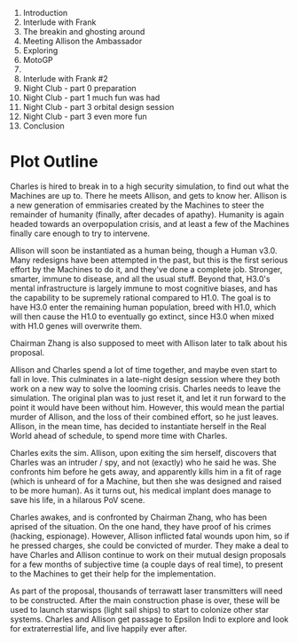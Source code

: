 
1. Introduction
2. Interlude with Frank
3. The breakin and ghosting around
4. Meeting Allison the Ambassador
5. Exploring
5. MotoGP
6. 
7. Interlude with Frank #2
8. Night Club - part 0
    preparation
8. Night Club - part 1
    much fun was had
8. Night Club - part 3
    orbital design session
8. Night Club - part 3
    even more fun
9. Conclusion

Plot Outline
============

Charles is hired to break in to a high security simulation, to find
out what the Machines are up to.  There he meets Allison, and gets to
know her.  Allison is a new generation of emmisaries created by the
Machines to steer the remainder of humanity (finally, after
decades of apathy).  Humanity is again headed towards an
overpopulation crisis, and at least a few of the Machines finally care
enough to try to intervene.  

Allison will soon be instantiated as a human being, though a Human
v3.0.  Many redesigns have been attempted in the past, but this is the
first serious effort by the Machines to do it, and they've done a
complete job.  Stronger, smarter, immune to disease, and all the usual
stuff.  Beyond that, H3.0's mental infrastructure is largely immune to
most cognitive biases, and has the capability to be supremely rational
compared to H1.0.  The goal is to have H3.0 enter the remaining human
population, breed with H1.0, which will then cause the H1.0 to
eventually go extinct, since H3.0 when mixed with H1.0 genes will
overwrite them.

Chairman Zhang is also supposed to meet with Allison later to talk about
his proposal.

Allison and Charles spend a lot of time together, and maybe even start
to fall in love.  This culminates in a late-night design session where
they both work on a new way to solve the looming crisis.  Charles
needs to leave the simulation.  The original plan was to just reset
it, and let it run forward to the point it would have been without
him.  However, this would mean the partial murder of Allison, and the
loss of their combined effort, so he just leaves.  Allison, in the
mean time, has decided to instantiate herself in the Real World ahead
of schedule, to spend more time with Charles.

Charles exits the sim.  Allison, upon exiting the sim herself,
discovers that Charles was an intruder / spy, and not (exactly) who he
said he was.  She confronts him before he gets away, and apparently
kills him in a fit of rage (which is unheard of for a Machine, but
then she was designed and raised to be more human).  As it turns out,
his medical implant does manage to save his life, in a hilarous PoV
scene.

Charles awakes, and is confronted by Chairman Zhang, who has been
aprised of the situation.  On the one hand, they have proof of his
crimes (hacking, espionage).  However, Allison inflicted fatal wounds
upon him, so if he pressed charges, she could be convicted of murder.
They make a deal to have Charles and Allison continue to work on their
mutual design proposals for a few months of subjective time (a couple
days of real time), to present to the Machines to get their help for
the implementation.

As part of the proposal, thousands of terrawatt laser transmitters will
need to be constructed.  After the main construction phase is over,
these will be used to launch starwisps (light sail ships) to start to
colonize other star systems.  Charles and Allison get passage to
Epsilon Indi to explore and look for extraterrestial life, and live
happily ever after.
